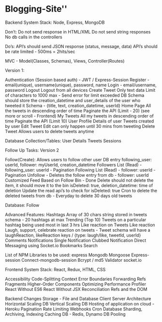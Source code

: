 # Blogging-Site''

Backend System
Stack: Node, Express, MongoDB

Don’t:
Do not send response in HTML/XML 
Do not send string responses
No db calls in the controllers

Do’s:
API’s should send JSON response (status, message, data)
API’s should be rate limited - 500ms = 2hits/sec


MVC - Model(Classes, Schemas), Views, Controller(Routes)

Version 1: 

Authentication (Session based auth) - JWT / Express-Session 
Register - email(unique), username(unique), password, name
Login - email/username, password
Logout
Logout from all devices
Create Tweet
Only text data
Limit of characters to 1000 max - Send error for limit exceeded
DB Schema should store the creation_datetime and user_details of the user who tweeted it
Schema - {title, text, creation_datetime, userId}
Home Page
All the tweets in descending order of time
Paginate the API (Limit - 20) (see more or scroll - Frontend)
My Tweets
All my tweets in descending order of time
Paginate the API (Limit 10)
User Profile 
Details of user
Tweets created by user
Edit Tweet 
Edit can only happen until 30 mins from tweeting
Delete Tweet
Allows users to delete tweets anytime

Database Collection/Tables:
User Details
Tweets
Sessions


Follow Up Tasks: Version 2 
	
Follow(Create): Allows users to follow other user
DB entry following_user: userId, follower: myUserId, creation_datetime
Followers List (Read) - following_user: userId - Pagination
Following List (Read) - follower: userId - Pagination
Unfollow - Deletes the follow entry from db - follower: userId 
Customized Feed Based on Follow
Bin - Done
Delete should not delete the item, it should move it to the bin
isDeleted: true, deletion_datetime: time of deletion
Update the read api’s to check for isDeleted: true
Cron to delete the deleted tweets from db - Everyday to delete 30 days old tweets


Database:
Follow

Advanced Features:
Hashtags
Array of 30 chars string stored in tweets schema - 20 hashtags at max
Trending (Top 10)
Tweets on a particular hashtag being used most in last 3 hrs
Like reaction on Tweets
Like reaction 
Laugh, support, celebrate reaction on tweets - Tweet schema will have a laughReaction, likeReaction keys /  {type: laugh/like, tweetId, userId}
Comments
Notifications 
Single Notification
Clubbed Notification
Direct Messaging using Socket.io
Bookmarks
Search

List of NPM Libraries to be used:
express
Mongodb
Mongoose
Express-session
Connect-mongodb-session
Bcrypt / md5
Validator
socket.io

Frontend System
Stack: React, Redux, HTML, CSS

Accessibility
Code-Splitting
Context
Error Boundaries
Forwarding Refs
Fragments
Higher-Order Components
Optimizing Performance
Profiler
React Without ES6
React Without JSX
Reconciliation
Refs and the DOM


Backend Changes
Storage - File and Database 
Client Server Architecture 
Horizontal Scaling DB
Vertical Scaling DB
Hosting of application on cloud - Heroku
Pagination 
Rate Limiting 
Webhooks
Cron
Database Sharding, Archiving, Indexing
 Caching DB - Redis, Dynamo DB 
 Pooling
